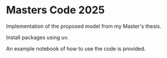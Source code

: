 # Masters Code 2025

Implementation of the proposed model from my Master's thesis. 

Install packages using uv.

An example notebook of how to use the code is provided.
